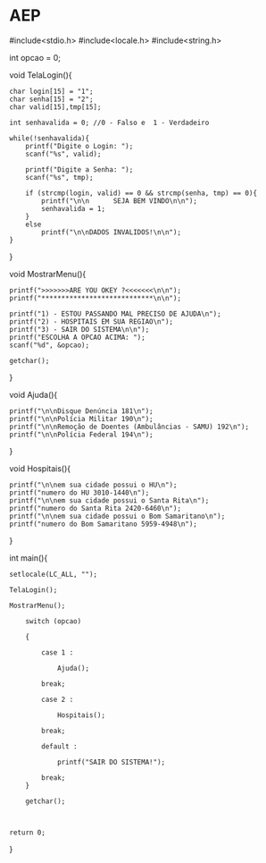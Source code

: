# AEP

#include<stdio.h>
#include<locale.h>
#include<string.h>

int opcao = 0;


void TelaLogin(){

    char login[15] = "1";
    char senha[15] = "2";
    char valid[15],tmp[15];
            
    int senhavalida = 0; //0 - Falso e  1 - Verdadeiro

    while(!senhavalida){
        printf("Digite o Login: ");
        scanf("%s", valid);

        printf("Digite a Senha: ");
        scanf("%s", tmp);

        if (strcmp(login, valid) == 0 && strcmp(senha, tmp) == 0){
            printf("\n\n      SEJA BEM VINDO\n\n");
            senhavalida = 1;
        }
        else
            printf("\n\nDADOS INVALIDOS!\n\n");    
    }

}

void MostrarMenu(){

    printf(">>>>>>>ARE YOU OKEY ?<<<<<<<\n\n");
    printf("****************************\n\n");

    printf("1) - ESTOU PASSANDO MAL PRECISO DE AJUDA\n");
    printf("2) - HOSPITAIS EM SUA REGIAO\n");
    printf("3) - SAIR DO SISTEMA\n\n");    
    printf("ESCOLHA A OPCAO ACIMA: ");
    scanf("%d", &opcao);

    getchar();    

}

void Ajuda(){

    printf("\n\nDisque Denúncia	181\n");
    printf("\n\nPolícia Militar	190\n");
    printf("\n\nRemoção de Doentes (Ambulâncias - SAMU)	192\n");
    printf("\n\nPolícia Federal	194\n");

}

void Hospitais(){

    printf("\n\nem sua cidade possui o HU\n");
    printf("numero do HU 3010-1440\n");
    printf("\n\nem sua cidade possui o Santa Rita\n");
    printf("numero do Santa Rita 2420-6460\n");
    printf("\n\nem sua cidade possui o Bom Samaritano\n");
    printf("numero do Bom Samaritano 5959-4948\n");
}


int main(){

    setlocale(LC_ALL, "");

    TelaLogin();

    MostrarMenu();

        switch (opcao)

        {

            case 1 : 

                Ajuda();

            break;

            case 2 : 

                Hospitais();

            break;

            default :

                printf("SAIR DO SISTEMA!");

            break;    
        }

        getchar();



    return 0;
}
